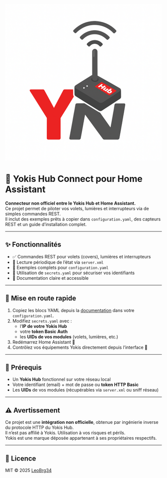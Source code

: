 <p align="center">
  <img src="https://raw.githubusercontent.com/LeoBrg34/YokisHub4HomeAssistant/4edfd9de2f46a7fb88ab5573006582e21479281e/docs/banner.png" alt="Yokis Hub Connect Banner" width="800">
</p>

# 🧰 Yokis Hub Connect pour Home Assistant

**Connecteur non officiel entre le Yokis Hub et Home Assistant.**  
Ce projet permet de piloter vos volets, lumières et interrupteurs via de simples commandes REST.  
Il inclut des exemples prêts à copier dans `configuration.yaml`, des capteurs REST et un guide d’installation complet.

---

## ✨ Fonctionnalités
- ✅ Commandes REST pour volets (covers), lumières et interrupteurs  
- 📡 Lecture périodique de l’état via `server.xml`  
- 🧭 Exemples complets pour `configuration.yaml`  
- 🔐 Utilisation de `secrets.yaml` pour sécuriser vos identifiants  
- 📘 Documentation claire et accessible

---

## 🚀 Mise en route rapide
1. Copiez les blocs YAML depuis la [documentation](./docs/configuration.md) dans votre `configuration.yaml`.  
2. Modifiez `secrets.yaml` avec :
   - l’**IP de votre Yokis Hub**  
   - votre **token Basic Auth**  
   - les **UIDs de vos modules** (volets, lumières, etc.)  
3. Redémarrez Home Assistant 🏡  
4. Contrôlez vos équipements Yokis directement depuis l’interface 🎉

---

## 📝 Prérequis
- Un **Yokis Hub** fonctionnel sur votre réseau local  
- Votre identifiant (email) + mot de passe ou **token HTTP Basic**  
- Les **UIDs** de vos modules (récupérables via `server.xml` ou sniff réseau)

---

## ⚠️ Avertissement
Ce projet est une **intégration non officielle**, obtenue par ingénierie inverse du protocole HTTP du Yokis Hub.  
Il n’est pas affilié à Yokis. Utilisation à vos risques et périls.  
Yokis est une marque déposée appartenant à ses propriétaires respectifs.

---

## 📄 Licence
MIT © 2025 [LeoBrg34](https://github.com/LeoBrg34)
